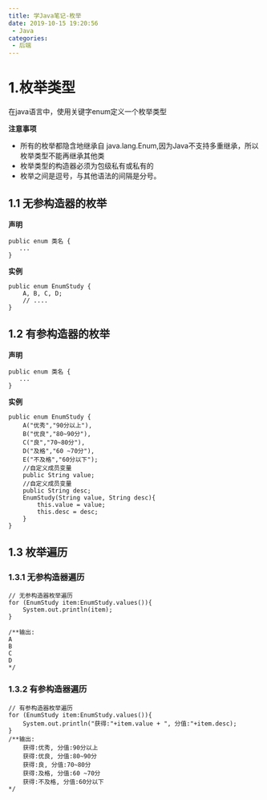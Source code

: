 ```yaml
---
title: 学Java笔记-枚举
date: 2019-10-15 19:20:56
 - Java
categories:
 - 后端
---
```

# 1.枚举类型
在java语言中，使用关键字enum定义一个枚举类型

**注意事项**
- 所有的枚举都隐含地继承自 java.lang.Enum,因为Java不支持多重继承，所以枚举类型不能再继承其他类
- 枚举类型的构造器必须为包级私有或私有的
- 枚举之间是逗号，与其他语法的间隔是分号。

## 1.1 无参构造器的枚举
**声明**
```
public enum 类名 {
   ...
}
```
**实例**
```
public enum EnumStudy {
    A, B, C, D;
    // ....
}
```
## 1.2 有参构造器的枚举
**声明**
```
public enum 类名 {
   ...
}
```
**实例**
```
public enum EnumStudy {
    A("优秀","90分以上"),
    B("优良","80~90分"),
    C("良","70~80分"),
    D("及格","60 ~70分"),
    E("不及格","60分以下");
    //自定义成员变量
    public String value;
    //自定义成员变量
    public String desc;
    EnumStudy(String value, String desc){
        this.value = value;
        this.desc = desc;
    }
}
```
## 1.3 枚举遍历
### 1.3.1 无参构造器遍历
```
// 无参构造器枚举遍历
for (EnumStudy item:EnumStudy.values()){
    System.out.println(item);
}

/**输出:
A
B
C
D
*/
```

### 1.3.2 有参构造器遍历
```
// 有参构造器枚举遍历
for (EnumStudy item:EnumStudy.values()){
    System.out.println("获得:"+item.value + ", 分值:"+item.desc);
}
/**输出:
    获得:优秀, 分值:90分以上
    获得:优良, 分值:80~90分
    获得:良, 分值:70~80分
    获得:及格, 分值:60 ~70分
    获得:不及格, 分值:60分以下
*/
```
